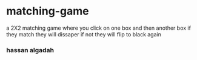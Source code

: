 # matching-game

a 2X2 matching game where you click on one box and then another box if they match they will dissaper if not they will flip to black again 


### hassan algadah
